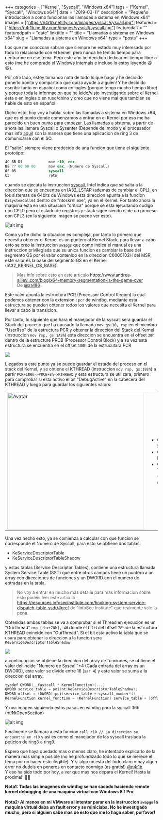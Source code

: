 +++
categories = ["Kernel", "Syscall", "Windows x64"]
tags = ["Kernel", "Syscall", "Windows x64"]
date = "2019-03-11"
description = "Pequeño introduccion a como funcionan las llamadas a sistema en Windows x64"
images = ["https://n4r1b.netlify.com/images/syscall/syscall.jpg"]
featured = ["https://n4r1b.netlify.com/images/syscall/syscall.jpg"]
featuredalt = ""
featuredpath = "date"
linktitle = ""
title = "Llamadas a sistema en Windows x64"
slug = "Llamadas a sistema en Windows x64"
type = "posts"
+++

Los que me conozcan sabran que siempre he estado muy interesado por todo lo relacionado con el kernel, pero nunca he tenido tiempo para centrarme en ese tema. Pero este año he decidido dedicar mi tiempo libre a esto (me he comprado el Windows Internals e incluso lo estoy leyendo 😆😆). 

Por otro lado, estoy tomando nota de todo lo que hago y he decidido ponerlo bonito y compartirlo que quiza ayude a alguien! Y he decidido escribir tanto en español como en ingles (porque tengo mucho tiempo libre) y porque toda la informacion que he leido/visto investigando sobre el Kernel esta o en ingles o en ruso/chino y creo que no viene mal que tambien se hable de esto en español.

Dicho esto, hoy voy a hablar sobre las llamadas a sistema en Windows x64, que es el punto donde comenzamos a entrar en el Kernel por eso me ha parecido un buen punto para empezar. Las llamadas a sistema, a partir de ahora las llamare Syscall o Sysenter (Depende del modo y el procesador mas info [aqui](https://reverseengineering.stackexchange.com/a/16511)) son la manera que tiene una aplicacion de ring 3 de comunicarse con el SO. 

El "salto" siempre viene predecido de una funcion que tiene el siguiente prototipo:
```nasm
4C 8B D1            mov r10, rcx
B8 ?? 00 00 00      mov eax, {Numero de Syscall}
0F 05               syscall
C3                  retn
```
cuando se ejecuta la instruccion [syscall](https://www.felixcloutier.com/x86/syscall), Intel indica que se salta a la direccion que se encuentra en IA32_LSTAR (ademas de cambiar el CPL), en los sistemas de 64bits de Windows esta direccion apunta a la funcion ```KiSystemCall64``` dentro de "ntoskrnl.exe", ya en el Kernel. Por tanto ahora la maquina esta en una situacion "critica" porque se esta ejecutando codigo con CPL0 pero el estado de registros y stack sigue siendo el de un proceso con CPL3 (en la siguiente imagen se puede ver esto).

![alt img](/images/syscall/enter_syscall.jpg "Syscall jump")

Como ya he dicho la situacion es compleja, por tanto lo primero que necesita obtener el Kernel es un puntero al Kernel Stack, para llevar a cabo esto se creo la instruccion [```swapgs```](https://www.felixcloutier.com/x86/swapgs) que como indica el manual es una instruccion privilegiada que su unica funcion es cambiar la base del segmento GS por el valor contenido en la direccion C0000102H del MSR, este valor es la base del segmento GS en el Kernel (IA32_KERNEL_GS_BASE). 

> Mas info sobre esto en este articulo https://www.andrea-allievi.com/blog/x64-memory-segmentation-is-the-game-over <br/>De [@aall86](https://twitter.com/aall86)

Este valor apunta la estructura PCR (Processor Control Region) la cual podemos obtener con la extension ```!pcr``` de windbg, mediante esta estructura se pueden obtener todos los valores que necesita el Kernel para llevar a cabo la transicion. 

Por tanto, lo siguiente que hara el manejador de la syscall sera guardar el Stack del proceso que ha causado la llamada ```mov gs:10, rsp``` en el miembro "UserRsp" de la estructura PCR y obtener la direccion del Stack del Kernel (instruccion ```mov rsp, gs:1A8h```) esta direccion se encuentra en el offset ```28h``` dentro de la estructure PRCB (Processor Control Block) y a su vez esta estructura se encuentra en el offset ```180h``` de la estrucutara PCR

<img src="/images/syscall/kernel_stack.jpg" style="margin-left:auto; margin-right:auto"/>

Llegados a este punto ya se puede guardar el estado del proceso en el stack del Kernel, y se obtiene el KTHREAD (instruccion ```mov rsp, gs:188h```) a partir ```PCR+180h->PRCB+8h->KTHREAD``` y esta estructura se utilizara, primero para comprobar si esta activo el bit "DebugActive" en la cabecera del KTHREAD y luego para guardar los siguientes valors:

<table border="0">
 <tr>
    <td><img src="/images/syscall/kthread_values.jpg" style="width:450px"alt="Avatar"></td>
    <td>
        <ul>
            <li> Offset 80h: SystemCallNumber </li>
            <li> Offset 88h: FirstArgument </li>
            <li> Offset 90h: TrapFrame (KTRAP_FRAME struct) </li>
        </ul>
    </td>
 </tr>
</table>


Una vez hecho esto, ya se comienza a calcular con que funcion se corresponde el Numero de Syscall, para esto se obtiene dos tablas:

-   KeServiceDescriptorTable
-   KeServiceDescriptorTableShadow

y estas tablas (Service Descriptor Tables), contiene una estructura llamada System Service Table (SST) que entre otros campos tiene un puntero a un array con direcciones de funciones y un DWORD con el numero de entradas en la tabla. 

> No voy a entrar en mucho mas detalle para mas informacion sobre esto podeis leer este articulo https://resources.infosecinstitute.com/hooking-system-service-dispatch-table-ssdt/#gref de "InfoSec Institute" que realmente vale la pena.

Obtenidas ambas tablas se va a comprobar si el Thread en ejecucion es un "GuiThread" ```cmp [rbx+78h], 40``` donde el bit 6 del offset ```78h``` de la estructura KTHREAD coincide con "GuiThread". Si el bit esta activo la tabla que se usara para obtener la direccion a la funcion sera ```KeServiceDescriptorTableShadow```

<img src="/images/syscall/sdt.jpg" style="margin-left:auto; margin-right:auto"/>

a continuacion se obtiene la direccion del array de funciones, se obtiene el valor del incide "Numero de Syscall"*4 (Cada entrada del array es un DWORD), este valor se divide entre 16 (```sar 4```) y este valor se suma a la direccion del array. 
```C
typdef QWORD(__fastcall * KernelFunction)(...)
QWORD service_table = poi(nt!KeServiceDescriptorTableShadow);
DWORD offset = (DWORD) poi(service_table + syscall_number*4)
KernelFunction kernel_function = (KernelFunction) service_table + (offset >> 4) 
```
Y una imagen siguiendo estos pasos en windbg para la syscall 36h (nt!NtOpenSection)

![alt img](/images/syscall/obtain_func.jpg "Obtencion direccion de funcion del kernel")

Finalmente se llamara a esta funcion ```call r10 // La direccion se encuentra en r10``` y asi es como el manejador de las syscall traslada la peticion de ring3 a ring0. 

Espero que haya quedado mas o menos claro, he intentado explicarlo de la manera mas simple posible (no he profundizado todo lo que se merece el tema por no hacer esto ilegible). Y si algo no esta del todo claro o hay algun error no dudeis en poneros en contacto conmigo (es gratis!) [@n4r1b](https://www.twitter.com/n4r1b).<br/>
Y eso ha sido todo por hoy, a ver que mas nos depara el Kernel! Hasta la proxima!! 🤪🤪

**Nota1: Todas las imagenes de windbg se han sacado haciendo remote kernel debugging de una maquina virtual con Windows 8.1 Pro**<br/><br/>
**Nota2: Al menos en mi VMware al intentar parar en la instruccion ```swapgs``` la maquina virtual daba un fault error y se reiniciaba. No he investigado mucho, pero si alguien sabe mas de esto que me lo haga saber, porfavor!**